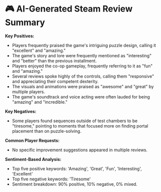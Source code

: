 # 🎮 AI-Generated Steam Review Summary

**Key Positives:**
- Players frequently praised the game's intriguing puzzle design, calling it "excellent" and "amazing."
- The game's story and lore were frequently mentioned as "interesting" and "better" than the previous installment.
- Players enjoyed the co-op gameplay, frequently referring to it as "fun" and "amazing."
- Several reviews spoke highly of the controls, calling them "responsive" and appreciating their competent dexterity.
- The visuals and animations were praised as "awesome" and "great" by multiple players. 
- The game's soundtrack and voice acting were often lauded for being "amazing" and "incredible."

**Key Negatives:**
- Some players found sequences outside of test chambers to be "tiresome," pointing to moments that focused more on finding portal placement than on puzzle-solving.

**Common Player Requests:**
- No specific improvement suggestions appeared in multiple reviews.

**Sentiment-Based Analysis:**
- Top five positive keywords: 'Amazing', 'Great', 'Fun', 'Interesting', 'Excellent'
- Top five negative keywords: 'Tiresome'
- Sentiment breakdown: 90% positive, 10% negative, 0% mixed.